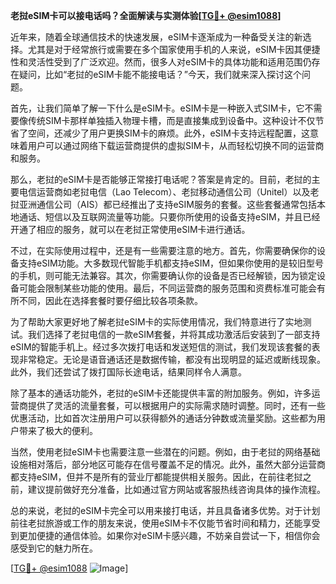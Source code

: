 **老挝eSIM卡可以接电话吗？全面解读与实测体验[[TG💪+ @esim1088](https://t.me/s/esim1088)]**

近年来，随着全球通信技术的快速发展，eSIM卡逐渐成为一种备受关注的新选择。尤其是对于经常旅行或需要在多个国家使用手机的人来说，eSIM卡因其便捷性和灵活性受到了广泛欢迎。然而，很多人对eSIM卡的具体功能和适用范围仍存在疑问，比如“老挝的eSIM卡能不能接电话？”今天，我们就来深入探讨这个问题。

首先，让我们简单了解一下什么是eSIM卡。eSIM卡是一种嵌入式SIM卡，它不需要像传统SIM卡那样单独插入物理卡槽，而是直接集成到设备中。这种设计不仅节省了空间，还减少了用户更换SIM卡的麻烦。此外，eSIM卡支持远程配置，这意味着用户可以通过网络下载运营商提供的虚拟SIM卡，从而轻松切换不同的运营商和服务。

那么，老挝的eSIM卡是否能够正常接打电话呢？答案是肯定的。目前，老挝的主要电信运营商如老挝电信（Lao Telecom）、老挝移动通信公司（Unitel）以及老挝亚洲通信公司（AIS）都已经推出了支持eSIM服务的套餐。这些套餐通常包括本地通话、短信以及互联网流量等功能。只要你所使用的设备支持eSIM，并且已经开通了相应的服务，就可以在老挝正常使用eSIM卡进行通话。

不过，在实际使用过程中，还是有一些需要注意的地方。首先，你需要确保你的设备支持eSIM功能。大多数现代智能手机都支持eSIM，但如果你使用的是较旧型号的手机，则可能无法兼容。其次，你需要确认你的设备是否已经解锁，因为锁定设备可能会限制某些功能的使用。最后，不同运营商的服务范围和资费标准可能会有所不同，因此在选择套餐时要仔细比较各项条款。

为了帮助大家更好地了解老挝eSIM卡的实际使用情况，我们特意进行了实地测试。我们选择了老挝电信的一款eSIM套餐，并将其成功激活后安装到了一部支持eSIM的智能手机上。经过多次拨打电话和发送短信的测试，我们发现该套餐的表现非常稳定。无论是语音通话还是数据传输，都没有出现明显的延迟或断线现象。此外，我们还尝试了拨打国际长途电话，结果同样令人满意。

除了基本的通话功能外，老挝的eSIM卡还能提供丰富的附加服务。例如，许多运营商提供了灵活的流量套餐，可以根据用户的实际需求随时调整。同时，还有一些优惠活动，比如首次注册用户可以获得额外的通话分钟数或流量奖励。这些都为用户带来了极大的便利。

当然，使用老挝eSIM卡也需要注意一些潜在的问题。例如，由于老挝的网络基础设施相对落后，部分地区可能存在信号覆盖不足的情况。此外，虽然大部分运营商都支持eSIM，但并不是所有的营业厅都能提供相关服务。因此，在前往老挝之前，建议提前做好充分准备，比如通过官方网站或客服热线咨询具体的操作流程。

总的来说，老挝的eSIM卡完全可以用来接打电话，并且具备诸多优势。对于计划前往老挝旅游或工作的朋友来说，使用eSIM卡不仅能节省时间和精力，还能享受到更加便捷的通信体验。如果你对eSIM卡感兴趣，不妨亲自尝试一下，相信你会感受到它的魅力所在。

[[TG💪+ @esim1088](https://t.me/s/esim1088) ![Image](https://i.postimg.cc/4NQfJmqS/Snipaste-2025-05-13-00-14-12.png)]